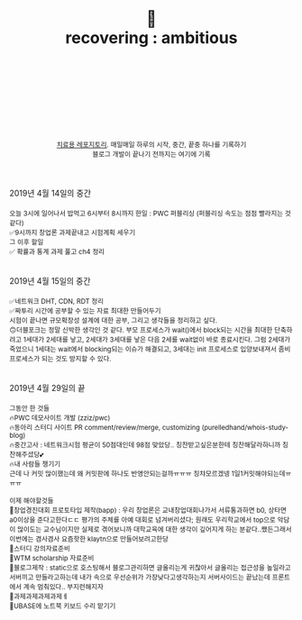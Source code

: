 <div align="center">
  <h1>
    <br/>
    <br/>
    🤞
    <br />
    recovering : ambitious
    <br />
    <br />
    <br />
    <br />
  </h1>
  <sup>
    <br />
    <br />
    <br />
    <a href="https://github.com/purelledhand/cure">치료용 레포지토리</a>. 매일매일 하루의 시작, 중간, 끝중 하나를 기록하기
    <br />
    블로그 개발이 끝나기 전까지는 여기에 기록
  </sup>
  <br />
  <br />
  <br />
  <br />
</div>
<div>
  2019년 4월 14일의 중간
  <br />
  <br />
  <sup>
    오늘 3시에 일어나서 밥먹고 6시부터 8시까지 한일 : PWC 퍼블리싱 (퍼블리싱 속도는 점점 빨라지는 것 같다) <br/>
    ✅9시까지 창업론 과제끝내고 시험계획 세우기<br/>
    그 이후 할일<br/>
    ✅ 확률과 통계 과제 풀고 ch4 정리<br/>
  </sup>
</div>
<br/>
<br/>
<div>
  2019년 4월 15일의 중간
  <br />
  <br />
  <sup>
    ✅네트워크 DHT, CDN, RDT 정리<br/>
    ✅짜투리 시간에 공부할 수 있는 자료 최대한 만들어두기<br/>
    시험이 끝나면 규모확장성 설계에 대한 공부, 그리고 생각들을 정리하고 싶다.<br/>
    🙃더블포크는 정말 신박한 생각인 것 같다. 부모 프로세스가 wait()에서 block되는 시간을 최대한 단축하려고 1세대가 2세대를 낳고, 2세대가 3세대를 낳은 다음 2세를 wait없이 바로 종료시킨다. 그럼 2세대가 죽었으니 1세대는 wait에서 blocking되는 이슈가 해결되고, 3세대는 init 프로세스로 입양보내져서 좀비 프로세스가 되는 것도 방지할 수 있다.<br/>
  </sup>
  </sup>
</div>
<br/>
<br/>
<div>
  2019년 4월 29일의 끝
  <br />
  <br />
  <sup>
    그동안 한 것들<br/>
    🔥PWC 데모사이트 개발 (zziz/pwc)<br/>
    🔥동아리 스터디 사이트 PR comment/review/merge, customizing (purelledhand/whois-study-blog)<br/>
    🔥중간고사 : 네트워크시험 평균이 50점대인데 98점 맞았당.. 칭찬받고싶은분한테 칭찬해달라하니까 칭찬해주셨당💕<br/>
    🔥내 사람들 챙기기<br/>
    근데 나 커밋 많이했는데 왜 커밋판에 하나도 반영안되는걸까ㅠㅠㅠ 징챠모르겠넹 1일1커밋해야되는데ㅠㅠㅠ<br/><br/>
    이제 해야할것들<br/>
    🚀창업경진대회 프로토타입 제작(bapp) : 우리 창업론은 교내창업대회나가서 서류통과하면 b0, 상타면 a0이상을 준다고한다ㄷㄷ 평가의 주체를 아예 대회로 넘겨버리셨다; 원래도 우리학교에서 top으로 악담이 많이도는 교수님이지만 실제로 겪어보니까 대학교육에 대한 생각이 깊어지게 하는 분같다..쨌든그래서 이번에는 겸사겸사 요즘핫한 klaytn으로 만들어보려고한당<br/>
    🚀스터디 강의자료준비<br/>
    🚀WTM scholarship 자료준비<br/>
    🚀블로그제작 : static으로 호스팅해서 블로그관리하면 글올리는게 귀찮아서 글올리는 접근성을 높일라고 서버끼고 만들라고하는데 내가 속으로 우선순위가 가장낮다고생각하는지 서버사이드는 끝났는데 프론트에서 계속 멈춰있다.. 부지런해지자<br/>
    🚀과제과제과제과제ㅔ<br/>
    🚀UBASE에 노트북 키보드 수리 맡기기<br/>
  </sup>
  </sup>
</div>
